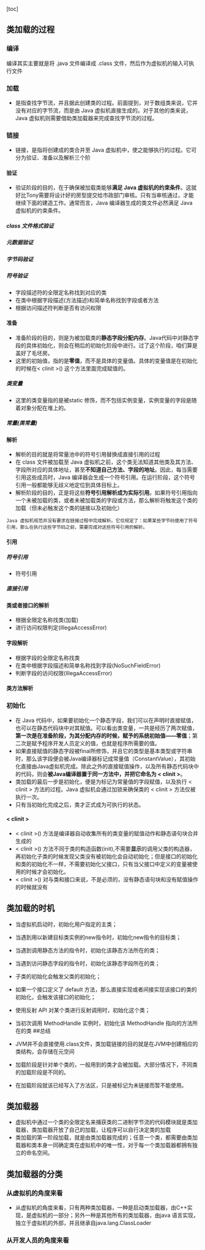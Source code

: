 [toc]
## 类加载的过程



### 编译

编译其实主要就是将 .java 文件编译成 .class 文件，然后作为虚拟机的输入可执行文件

### 加载

- 是指查找字节流，并且据此创建类的过程。前面提到，对于数组类来说，它并没有对应的字节流，而是由 Java 虚拟机直接生成的。对于其他的类来说，Java 虚拟机则需要借助类加载器来完成查找字节流的过程。

### 链接

- 链接，是指将创建成的类合并至 Java 虚拟机中，使之能够执行的过程。它可分为验证、准备以及解析三个阶
#### 验证

- 验证阶段的目的，在于确保被加载类能够**满足 Java 虚拟机的约束条件**。这就好比Tony需要将设计好的房型提交给市政部门审核。只有当审核通过，才能继续下面的建造工作。通常而言，Java 编译器生成的类文件必然满足 Java 虚拟机的约束条件。

##### class 文件格式验证

##### 元数据验证

##### 字节码验证

##### 符号验证

- 字段描述符的全限定名称找到对应的类
- 在类中根据字段描述(方法描述)和简单名称找到字段或者方法
- 根据访问描述符判断是否有访问权限

#### 准备

- 准备阶段的目的，则是为被加载类的**静态字段分配内存**。Java代码中对静态字段的具体初始化，则会在稍后的初始化阶段中进行。过了这个阶段，咱们算是盖好了毛坯房。
- 这里的初始值，指的是**零值**，而不是具体的变量值。具体的变量值是在初始化的时候在< clinit >() 这个方法里面完成赋值的。
##### 类变量

 - 这里的类变量指的是被static 修饰，而不包括实例变量，实例变量的字段是随着对象分配在堆上的。
##### 常量(类常量)

#### 解析

- 解析的目的就是将常量池中的符号引用替换成直接引用的过程
- 在 class 文件被加载至 Java 虚拟机之前，这个类无法知道其他类及其方法、字段所对应的具体地址，甚至**不知道自己方法、字段的地址**。因此，每当需要引用这些成员时，Java 编译器会生成一个符号引用。在运行阶段，这个符号引用一般都能够无歧义地定位到具体目标上。
- 解析阶段的目的，正是将这些**符号引用解析成为实际引用**。如果符号引用指向一个未被加载的类，或者未被加载类的字段或方法，那么解析将触发这个类的加载（但未必触发这个类的链接以及初始化）
```
Java 虚拟机规范并没有要求在链接过程中完成解析。它仅规定了：如果某些字节码使用了符号引用，那么在执行这些字节码之前，需要完成对这些符号引用的解析。
```
#### 引用
##### 符号引用
- 符号引用
##### 直接引用

#### 类或者接口的解析
- 根据全限定名称找类(加载)
- 进行访问权限判定(IllegaAccessError)
#### 字段解析
- 根据字段的全限定名称找类
- 在类中根据字段描述和简单名称找到字段(NoSuchFieldError)
- 判断字段的访问权限(IllegaAccessError)

#### 类方法解析

### 初始化

- 在 Java 代码中，如果要初始化一个静态字段，我们可以在声明时直接赋值，也可以在静态代码块中对其赋值。可以看出类变量，一共是经历了两次赋值，**第一次是在准备阶段，为其分配内存的时候，赋予的系统初始值——零值**；第二次是赋予程序开发人员定义的值，也就是程序所需要的值。
- 如果直接赋值的静态字段被final所修饰，并且它的类型是基本类型或字符串时，那么该字段便会被Java编译器标记成常量值（ConstantValue），其初始化直接由Java虚拟机完成。除此之外的直接赋值操作，以及所有静态代码块中的代码，则会**被Java编译器置于同一方法中，并把它命名为 < clinit >**。
- 类加载的最后一步是初始化，便是为标记为常量值的字段赋值，以及执行 < clinit > 方法的过程。Java 虚拟机会通过加锁来确保类的 < clinit > 方法仅被执行一次。
- 只有当初始化完成之后，类才正式成为可执行的状态。
#### < clinit >

- < clinit >() 方法是编译器自动收集所有的类变量的赋值动作和静态语句块合并生成的
- < clinit >() 方法不同于类的构造函数(init),不需要**显示**的调用父类的构造器，再初始化子类的时候发现父类没有被初始化会自动初始化；但是接口的初始化和类的初始化不一样，不需要初始化父接口，只有当父接口中定义的变量被使用的时候才会初始化。
- < clinit >()  对与类和接口来说，不是必须的，没有静态语句块和没有赋值操作的时候就没有

## 类加载的时机

- 当虚拟机启动时，初始化用户指定的主类；
- 当遇到用以新建目标类实例的new指令时，初始化new指令的目标类；
- 当遇到调用静态方法的指令时，初始化该静态方法所在的类；
- 当遇到访问静态字段的指令时，初始化该静态字段所在的类；
- 子类的初始化会触发父类的初始化；
- 如果一个接口定义了 default 方法，那么直接实现或者间接实现该接口的类的初始化，会触发该接口的初始化；
- 使用反射 API 对某个类进行反射调用时，初始化这个类；
- 当初次调用 MethodHandle 实例时，初始化该 MethodHandle 指向的方法所在的类
##总结

- JVM并不会直接使用.class文件，类加载链接的目的就是在JVM中创建相应的类结构，会存储在元空间
-  加载阶段是针对单个类的，一般用到的类才会被加载。大部分情况下，不同类的加载阶段是不同的。
-  在加载阶段就该已经写入了方法区，只是被标记为未链接而暂不能使用。

## 类加载器

- 虚拟机中通过一个类的全限定名来捕获类的二进制字节流的代码模块就是类加载器，类加载器开放了自己的加载，让程序可以自行决定类的加载
- 类加载的第一阶段加载，就是由类加载器完成的；任意一个类，都需要由类加载器和类本身一同确定类在虚拟机中的唯一性，对于每一个类加载器都拥有独立的命名空间。
## 类加载器的分类
### 从虚拟机的角度来看

- 从虚拟机的角度来看，只有两种类加载器，一种是启动类加载器，由C++实现，是虚拟机的一部分；另外一种是其他所有的类加载器，由java 语言实现，独立于虚拟机的外部，并且继承自java.lang.ClassLoader

### 从开发人员的角度来看

